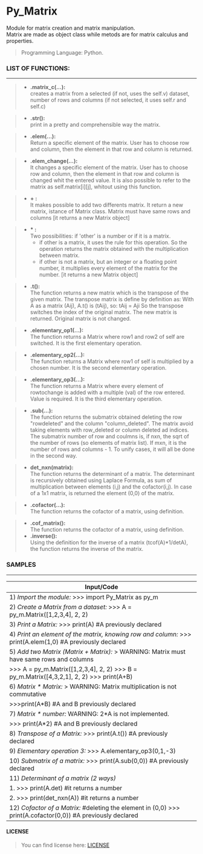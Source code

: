 # Py_Matrix
Module for matrix creation and matrix manipulation.\
Matrix are made as object class while metods are for matrix calculus and properties.
> Programming Language: Python.


### LIST OF FUNCTIONS:
-------
 >- **.matrix_c(...):**\
 >   creates a matrix from a selected (if not, uses the self.v) dataset, number of rows and columns (if not selected, it uses self.r and self.c)

>- **.__str__():**\
>   print in a pretty and comprehensible way the matrix.

> - **.elem(...):**\
>    Return a specific element of the matrix. User has to choose row and column, then the element in that row and column is returned.

> - **.elem_change(...):**\
>    It changes a specific element of the matrix. User has to choose row and column, then the element in that row and column is changed whit the entered value.
>    It is also possible to refer to the matrix as self.matrix[i][j], whitout using this function.

>- **+ :**\
>    It makes possible to add two differents matrix. It return a new matrix, istance of Matrix class.
>    Matrix must have same rows and columns
>    [it returns a new Matrix object]

>- **\* :**\
>    Two possibilities: if 'other' is a number or if it is a matrix.
>   - if other is a matrix, it uses the rule for this operation. So the operation returns the matrix obtained with the multiplication between matrix.
>   - if other is not a matrix, but an integer or a floating point number, it multiplies every element of the matrix for the number.
>     [it returns a new Matrix object]

>- **.t():**\
>    The function returns a new matrix which is the transpose of the given matrix. The transpose matrix is define by definition as:
>    With A as a matrix (Aij), A.t() is (tAij), so:
>    tAij = Aji
>    So the transpose switches the index of the original matrix. The new matrix is returned. Original matrix is not changed.

>- **.elementary_op1(...):**\
>    The function returns a Matrix where row1 and row2 of self are switched.
>    It is the first elementary operation.

>- **.elementary_op2(...):**\
>    The function returns a Matrix where row1 of self is multiplied by a chosen number.
>    It is the second elementary operation.
 
>- **.elementary_op3(...):**\
>    The function returns a Matrix where every element of rowtochange is added with a multiple (val) of the row entered.
>    Value is required.
>    It is the third elementary operation.

>- **.sub(...):**\
>    The function returns the submatrix obtained deleting the row "rowdeleted" and the column "column_deleted".
>    The matrix avoid taking elements with row_deleted or column deleted ad indices.
>    The submatrix number of row and coulmns is, if nxn, the sqrt of the number of rows (so elements of matrix list). If mxn, it is the number of rows and columns - 1.
>    To unify cases, it will all be done in the second way.
 
>- **det_nxn(matrix):**\
>   The function returns the determinant of a matrix.
>   The determinant is recursively obtained using Laplace Formula, as sum of multiplication between
>   elements (i,j) and the cofactor(i,j).
>   In case of a 1x1 matrix, is returned the element (0,0) of the matrix.

>- **.cofactor(...):**\
>   The function returns the cofactor of a matrix, using definition.

>- **.cof_matrix():**\
>   The function returns the cofactor of a matrix, using definition.
>- **.inverse():**\
>   Using the definition for the inverse of a matrix (tcof(A)*1/detA), the function returns the inverse of the matrix.

### SAMPLES
-------
| Input/Code |
| --- |
|1) _Import the module:_ >>> import Py_Matrix as py_m |
|2) _Create a Matrix from a dataset:_ >>> A = py_m.Matrix([1,2,3,4], 2, 2) |
|3) _Print a Matrix:_ >>> print(A) #A previously declared|
|4) _Print an element of the matrix, knowing row and column:_ >>> print(A.elem(1,0) #A previously declared|
|5) _Add two Matrix (Matrix + Matrix):_ > WARNING: Matrix must have same rows and columns|
|>>> A = py_m.Matrix([1,2,3,4], 2, 2) >>> B = py_m.Matrix([4,3,2,1], 2, 2) >>> print(A+B) 
|6) _Matrix * Matrix:_ > WARNING: Matrix multiplication is not commutative|
|>>>print(A\*B) #A and B previously declared|
|7) _Matrix * number:_ WARNING: 2\*A is not implemented.|
|>>> print(A\*2) #A and B previously declared|
|8) _Transpose of a Matrix:_ >>> print(A.t()) #A previously declared|
|9) _Elementary operation 3:_ >>> A.elementary_op3(0,1,-3)|
|10) _Submatrix of a matrix:_ >>> print(A.sub(0,0)) #A previously declared|
|11) _Determinant of a matrix (2 ways)_ 
|1. >>> print(A.det) #it returns a number |
|2. >>> print(det_nxn(A)) #it returns a number|
|12) _Cofactor of a Matrix:_ #deleting the element in (0,0) >>> print(A.cofactor(0,0)) #A previously declared|

#### LICENSE
> You can find license here: [LICENSE](https://github.com/MatteoLiotta/Py_Matrix/blob/main/LICENSE)
